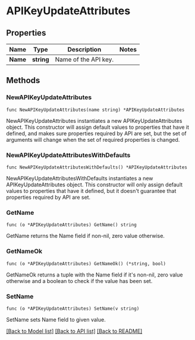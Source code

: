 # APIKeyUpdateAttributes

## Properties

Name | Type | Description | Notes
---- | ---- | ----------- | ------
**Name** | **string** | Name of the API key. | 

## Methods

### NewAPIKeyUpdateAttributes

`func NewAPIKeyUpdateAttributes(name string) *APIKeyUpdateAttributes`

NewAPIKeyUpdateAttributes instantiates a new APIKeyUpdateAttributes object.
This constructor will assign default values to properties that have it defined,
and makes sure properties required by API are set, but the set of arguments
will change when the set of required properties is changed.

### NewAPIKeyUpdateAttributesWithDefaults

`func NewAPIKeyUpdateAttributesWithDefaults() *APIKeyUpdateAttributes`

NewAPIKeyUpdateAttributesWithDefaults instantiates a new APIKeyUpdateAttributes object.
This constructor will only assign default values to properties that have it defined,
but it doesn't guarantee that properties required by API are set.

### GetName

`func (o *APIKeyUpdateAttributes) GetName() string`

GetName returns the Name field if non-nil, zero value otherwise.

### GetNameOk

`func (o *APIKeyUpdateAttributes) GetNameOk() (*string, bool)`

GetNameOk returns a tuple with the Name field if it's non-nil, zero value otherwise
and a boolean to check if the value has been set.

### SetName

`func (o *APIKeyUpdateAttributes) SetName(v string)`

SetName sets Name field to given value.



[[Back to Model list]](../README.md#documentation-for-models) [[Back to API list]](../README.md#documentation-for-api-endpoints) [[Back to README]](../README.md)


